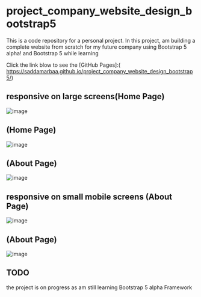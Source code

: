 # project_company_website_design_bootstrap5

This is a code repository for a personal project. 
In this project, am building a complete website from scratch 
for my future company using Bootstrap 5 alpha! and Bootstrap 5 while learning 

Click the link blow to see the [GitHub Pages]:( https://saddamarbaa.github.io/project_company_website_design_bootstrap5/)

## responsive on large screens(Home Page)

![image](https://user-images.githubusercontent.com/51326421/104223576-69a18800-5476-11eb-8b01-1a85be03500b.png)


## (Home Page)
![image](https://user-images.githubusercontent.com/51326421/104223473-424abb00-5476-11eb-895e-1aa4dbfdca21.png)


## (About Page)
![image](https://user-images.githubusercontent.com/51326421/104224378-7bcff600-5477-11eb-8dd1-22b040408376.png)



## responsive on small mobile screens (About Page)

![image](https://user-images.githubusercontent.com/51326421/104224589-ca7d9000-5477-11eb-8042-2a39cd023f93.png)


## (About Page)

![image](https://user-images.githubusercontent.com/51326421/104224984-55f72100-5478-11eb-96d9-da9e8252b6cc.png)


## TODO
the project is on progress as am still learning Bootstrap 5 alpha Framework
